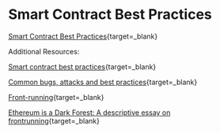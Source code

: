 # Smart Contract Best Practices

  [Smart Contract Best Practices](https://streamable.com/g8q92e){target=_blank}

  Additional Resources:

  [Smart contract best practices](https://consensys.github.io/smart-contract-best-practices/){target=_blank}

  [Common bugs, attacks and best practices](https://sunnya97.gitbooks.io/a-beginner-s-guide-to-ethereum-and-dapp-developme/content/smart-contract-best-practices.html){target=_blank}

  [Front-running](https://hackingdistributed.com/2017/08/28/submarine-sends/){target=_blank}

  [Ethereum is a Dark Forest: A descriptive essay on frontrunning](https://medium.com/@danrobinson/ethereum-is-a-dark-forest-ecc5f0505dff){target=_blank}